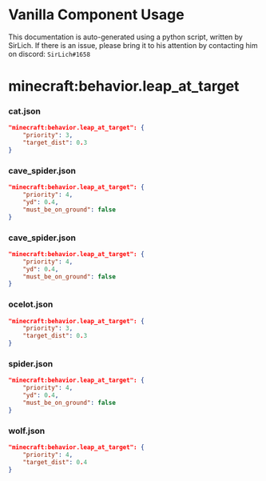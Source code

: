 # Vanilla Component Usage
This documentation is auto-generated using a python script, written by SirLich. If there is an issue, please bring it to his attention by contacting him on discord: `SirLich#1658`

# minecraft:behavior.leap_at_target
### cat.json
```JSON
"minecraft:behavior.leap_at_target": {
    "priority": 3,
    "target_dist": 0.3
}
```

### cave_spider.json
```JSON
"minecraft:behavior.leap_at_target": {
    "priority": 4,
    "yd": 0.4,
    "must_be_on_ground": false
}
```

### cave_spider.json
```JSON
"minecraft:behavior.leap_at_target": {
    "priority": 4,
    "yd": 0.4,
    "must_be_on_ground": false
}
```

### ocelot.json
```JSON
"minecraft:behavior.leap_at_target": {
    "priority": 3,
    "target_dist": 0.3
}
```

### spider.json
```JSON
"minecraft:behavior.leap_at_target": {
    "priority": 4,
    "yd": 0.4,
    "must_be_on_ground": false
}
```

### wolf.json
```JSON
"minecraft:behavior.leap_at_target": {
    "priority": 4,
    "target_dist": 0.4
}
```

